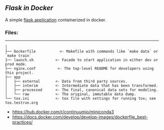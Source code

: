 ## *Flask in Docker*

A simple [flask application][1] containerized in docker.

### Files:
------------

    │
    ├── Dockerfile           <- Makefile with commands like `make data` or `make train`
    ├── launch.sh          <- Facade to start application in either dev or prod mode.
    ├── nginx.conf          <- The top-level README for developers using this project.
    ├── app
    │   ├── external       <- Data from third party sources.
    │   ├── interim        <- Intermediate data that has been transformed.
    │   ├── processed      <- The final, canonical data sets for modeling.
    │   └── raw            <- The original, immutable data dump.
    └── tox.ini            <- tox file with settings for running tox; see tox.testrun.org

 - https://hub.docker.com/r/continuumio/miniconda3
 - https://docs.docker.com/develop/develop-images/dockerfile_best-practices/

[1]:https://stackabuse.com/dockerizing-python-applications/